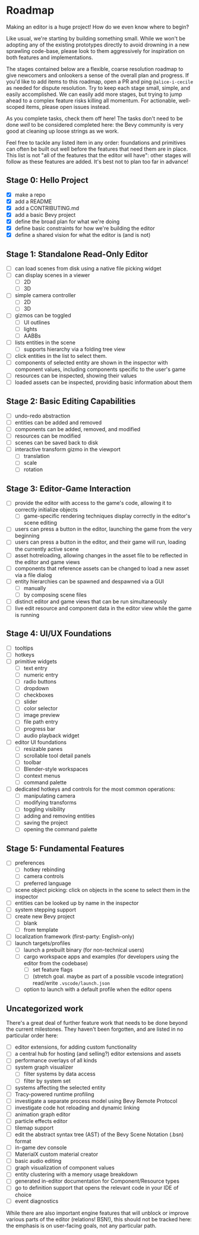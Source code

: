 # Roadmap

Making an editor is a huge project! How do we even know where to begin?

Like usual, we're starting by building something small. While we won't be adopting any of the existing prototypes directly to avoid drowning in a new sprawling code-base, please look to them aggressively for inspiration on both features and implementations.

The stages contained below are a flexible, coarse resolution roadmap to give newcomers and onlookers a sense of the overall plan and progress.
If you'd like to add items to this roadmap, open a PR and ping `@alice-i-cecile` as needed for dispute resolution.
Try to keep each stage small, simple, and easily accomplished.
We can easily add more stages, but trying to jump ahead to a complex feature risks killing all momentum.
For actionable, well-scoped items, please open issues instead.

As you complete tasks, check them off here!
The tasks don't need to be done *well* to be considered completed here: the Bevy community is very good at cleaning up loose strings as we work.

Feel free to tackle any listed item in any order: foundations and primitives can often be built out well before the features that need them are in place.
This list is not "all of the features that the editor will have": other stages will follow as these features are added.
It's best not to plan too far in advance!

## Stage 0: Hello Project

- [x] make a repo
- [x] add a README
- [x] add a CONTRIBUTING.md
- [x] add a basic Bevy project
- [x] define the broad plan for what we're doing
- [x] define basic constraints for how we're building the editor
- [x] define a shared vision for what the editor is (and is not)

## Stage 1: Standalone Read-Only Editor

- [ ] can load scenes from disk using a native file picking widget
- [ ] can display scenes in a viewer
  - [ ] 2D
  - [ ] 3D
- [ ] simple camera controller
  - [ ] 2D
  - [ ] 3D
- [ ] gizmos can be toggled
  - [ ] UI outlines
  - [ ] lights
  - [ ] AABBs
- [ ] lists entities in the scene
  - [ ] supports hierarchy via a folding tree view
- [ ] click entities in the list to select them.
- [ ] components of selected entity are shown in the inspector with component values, including components specific to the user's game
- [ ] resources can be inspected, showing their values
- [ ] loaded assets can be inspected, providing basic information about them

## Stage 2: Basic Editing Capabilities

- [ ] undo-redo abstraction
- [ ] entities can be added and removed
- [ ] components can be added, removed, and modified
- [ ] resources can be modified
- [ ] scenes can be saved back to disk
- [ ] interactive transform gizmo in the viewport
  - [ ] translation
  - [ ] scale
  - [ ] rotation

## Stage 3: Editor-Game Interaction

- [ ] provide the editor with access to the game's code, allowing it to correctly initialize objects
  - [ ] game-specific rendering techniques display correctly in the editor's scene editing
- [ ] users can press a button in the editor, launching the game from the very beginning
- [ ] users can press a button in the editor, and their game will run, loading the currently active scene
- [ ] asset hotreloading, allowing changes in the asset file to be reflected in the editor and game views
- [ ] components that reference assets can be changed to load a new asset via a file dialog
- [ ] entity hierarchies can be spawned and despawned via a GUI
  - [ ] manually
  - [ ] by composing scene files
- [ ] distinct editor and game views that can be run simultaneously
- [ ] live edit resource and component data in the editor view while the game is running

## Stage 4: UI/UX Foundations

- [ ] tooltips
- [ ] hotkeys
- [ ] primitive widgets
  - [ ] text entry
  - [ ] numeric entry
  - [ ] radio buttons
  - [ ] dropdown
  - [ ] checkboxes
  - [ ] slider
  - [ ] color selector
  - [ ] image preview
  - [ ] file path entry
  - [ ] progress bar
  - [ ] audio playback widget
- [ ] editor UI foundations
  - [ ] resizable panes
  - [ ] scrollable tool detail panels
  - [ ] toolbar
  - [ ] Blender-style workspaces
  - [ ] context menus
  - [ ] command palette
- [ ] dedicated hotkeys and controls for the most common operations:
  - [ ] manipulating camera
  - [ ] modifying transforms
  - [ ] toggling visibility
  - [ ] adding and removing entities
  - [ ] saving the project
  - [ ] opening the command palette

## Stage 5: Fundamental Features

- [ ] preferences
  - [ ] hotkey rebinding
  - [ ] camera controls
  - [ ] preferred language
- [ ] scene object picking: click on objects in the scene to select them in the inspector
- [ ] entities can be looked up by name in the inspector
- [ ] system stepping support
- [ ] create new Bevy project
  - [ ] blank
  - [ ] from template
- [ ] localization framework (first-party: English-only)
- [ ] launch targets/profiles
  - [ ] launch a prebuilt binary (for non-technical users)
  - [ ] cargo workspace apps and examples (for developers using the editor from the codebase)
    - [ ] set feature flags
    - [ ] (stretch goal. maybe as part of a possible vscode integration) read/write `.vscode/launch.json`
  - [ ] option to launch with a default profile when the editor opens

## Uncategorized work

There's a great deal of further feature work that needs to be done beyond the current milestones.
They haven't been forgotten, and are listed in no particular order here:

- [ ] editor extensions, for adding custom functionality
- [ ] a central hub for hosting (and selling?) editor extensions and assets
- [ ] performance overlays of all kinds
- [ ] system graph visualizer
  - [ ] filter systems by data access
  - [ ] filter by system set
- [ ] systems affecting the selected entity
- [ ] Tracy-powered runtime profiling
- [ ] investigate a separate process model using Bevy Remote Protocol
- [ ] investigate code hot reloading and dynamic linking
- [ ] animation graph editor
- [ ] particle effects editor
- [ ] tilemap support
- [ ] edit the abstract syntax tree (AST) of the Bevy Scene Notation (.bsn) format
- [ ] in-game dev console
- [ ] MaterialX custom material creator
- [ ] basic audio editing
- [ ] graph visualization of component values
- [ ] entity clustering with a memory usage breakdown
- [ ] generated in-editor documentation for Component/Resource types
- [ ] go to definition support that opens the relevant code in your IDE of choice
- [ ] event diagnostics

While there are also important engine features that will unblock or improve various parts of the editor (relations! BSN!),
this should not be tracked here: the emphasis is on user-facing goals, not any particular path.
